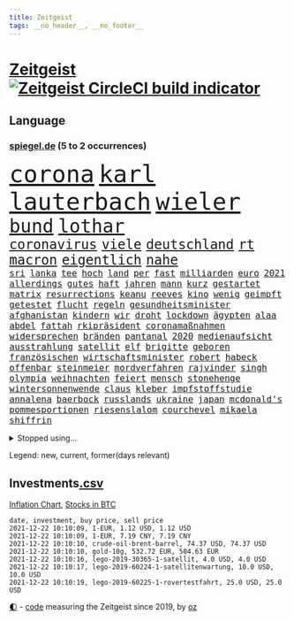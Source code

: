 ```yaml
---
title: Zeitgeist
tags: __no_header__, __no_footer__
---
```


# [Zeitgeist](https://oliz.io/zeitgeist/) [![Zeitgeist CircleCI build indicator](https://circleci.com/gh/ooz/zeitgeist.svg?style=shield)](https://circleci.com/gh/ooz/zeitgeist)

## Language

<h3><a href="https://www.spiegel.de" target="_blank">spiegel.de</a> (5 to 2 occurrences)</h3>
<p style="font-family:monospace">
<span style="font-size:32pt"><a href="news_links.html#corona" class="current">corona</a></span>
<span style="font-size:32pt"><a href="news_links.html#karl" class="current">karl</a></span>
<span style="font-size:32pt"><a href="news_links.html#lauterbach" class="current">lauterbach</a></span>
<span style="font-size:32pt"><a href="news_links.html#wieler" class="current">wieler</a></span>
<br>
<span style="font-size:25pt"><a href="news_links.html#bund" class="current">bund</a></span>
<span style="font-size:25pt"><a href="news_links.html#lothar" class="current">lothar</a></span>
<br>
<span style="font-size:18pt"><a href="news_links.html#coronavirus" class="current">coronavirus</a></span>
<span style="font-size:18pt"><a href="news_links.html#viele" class="current">viele</a></span>
<span style="font-size:18pt"><a href="news_links.html#deutschland" class="current">deutschland</a></span>
<span style="font-size:18pt"><a href="news_links.html#rt" class="current">rt</a></span>
<span style="font-size:18pt"><a href="news_links.html#macron" class="current">macron</a></span>
<span style="font-size:18pt"><a href="news_links.html#eigentlich" class="current">eigentlich</a></span>
<span style="font-size:18pt"><a href="news_links.html#nahe" class="current">nahe</a></span>
<br>
<span style="font-size:12pt"><a href="news_links.html#sri" class="new">sri</a></span>
<span style="font-size:12pt"><a href="news_links.html#lanka" class="new">lanka</a></span>
<span style="font-size:12pt"><a href="news_links.html#tee" class="new">tee</a></span>
<span style="font-size:12pt"><a href="news_links.html#hoch" class="current">hoch</a></span>
<span style="font-size:12pt"><a href="news_links.html#land" class="current">land</a></span>
<span style="font-size:12pt"><a href="news_links.html#per" class="current">per</a></span>
<span style="font-size:12pt"><a href="news_links.html#fast" class="current">fast</a></span>
<span style="font-size:12pt"><a href="news_links.html#milliarden" class="current">milliarden</a></span>
<span style="font-size:12pt"><a href="news_links.html#euro" class="current">euro</a></span>
<span style="font-size:12pt"><a href="news_links.html#2021" class="current">2021</a></span>
<span style="font-size:12pt"><a href="news_links.html#allerdings" class="current">allerdings</a></span>
<span style="font-size:12pt"><a href="news_links.html#gutes" class="current">gutes</a></span>
<span style="font-size:12pt"><a href="news_links.html#haft" class="current">haft</a></span>
<span style="font-size:12pt"><a href="news_links.html#jahren" class="current">jahren</a></span>
<span style="font-size:12pt"><a href="news_links.html#mann" class="current">mann</a></span>
<span style="font-size:12pt"><a href="news_links.html#kurz" class="current">kurz</a></span>
<span style="font-size:12pt"><a href="news_links.html#gestartet" class="current">gestartet</a></span>
<span style="font-size:12pt"><a href="news_links.html#matrix" class="new">matrix</a></span>
<span style="font-size:12pt"><a href="news_links.html#resurrections" class="new">resurrections</a></span>
<span style="font-size:12pt"><a href="news_links.html#keanu" class="new">keanu</a></span>
<span style="font-size:12pt"><a href="news_links.html#reeves" class="new">reeves</a></span>
<span style="font-size:12pt"><a href="news_links.html#kino" class="current">kino</a></span>
<span style="font-size:12pt"><a href="news_links.html#wenig" class="current">wenig</a></span>
<span style="font-size:12pt"><a href="news_links.html#geimpft" class="current">geimpft</a></span>
<span style="font-size:12pt"><a href="news_links.html#getestet" class="current">getestet</a></span>
<span style="font-size:12pt"><a href="news_links.html#flucht" class="current">flucht</a></span>
<span style="font-size:12pt"><a href="news_links.html#regeln" class="current">regeln</a></span>
<span style="font-size:12pt"><a href="news_links.html#gesundheitsminister" class="current">gesundheitsminister</a></span>
<span style="font-size:12pt"><a href="news_links.html#afghanistan" class="current">afghanistan</a></span>
<span style="font-size:12pt"><a href="news_links.html#kindern" class="current">kindern</a></span>
<span style="font-size:12pt"><a href="news_links.html#wir" class="current">wir</a></span>
<span style="font-size:12pt"><a href="news_links.html#droht" class="current">droht</a></span>
<span style="font-size:12pt"><a href="news_links.html#lockdown" class="current">lockdown</a></span>
<span style="font-size:12pt"><a href="news_links.html#ägypten" class="current">ägypten</a></span>
<span style="font-size:12pt"><a href="news_links.html#alaa" class="new">alaa</a></span>
<span style="font-size:12pt"><a href="news_links.html#abdel" class="new">abdel</a></span>
<span style="font-size:12pt"><a href="news_links.html#fattah" class="new">fattah</a></span>
<span style="font-size:12pt"><a href="news_links.html#rkipräsident" class="new">rkipräsident</a></span>
<span style="font-size:12pt"><a href="news_links.html#coronamaßnahmen" class="current">coronamaßnahmen</a></span>
<span style="font-size:12pt"><a href="news_links.html#widersprechen" class="new">widersprechen</a></span>
<span style="font-size:12pt"><a href="news_links.html#bränden" class="new">bränden</a></span>
<span style="font-size:12pt"><a href="news_links.html#pantanal" class="current">pantanal</a></span>
<span style="font-size:12pt"><a href="news_links.html#2020" class="current">2020</a></span>
<span style="font-size:12pt"><a href="news_links.html#medienaufsicht" class="new">medienaufsicht</a></span>
<span style="font-size:12pt"><a href="news_links.html#ausstrahlung" class="new">ausstrahlung</a></span>
<span style="font-size:12pt"><a href="news_links.html#satellit" class="new">satellit</a></span>
<span style="font-size:12pt"><a href="news_links.html#elf" class="current">elf</a></span>
<span style="font-size:12pt"><a href="news_links.html#brigitte" class="new">brigitte</a></span>
<span style="font-size:12pt"><a href="news_links.html#geboren" class="current">geboren</a></span>
<span style="font-size:12pt"><a href="news_links.html#französischen" class="current">französischen</a></span>
<span style="font-size:12pt"><a href="news_links.html#wirtschaftsminister" class="current">wirtschaftsminister</a></span>
<span style="font-size:12pt"><a href="news_links.html#robert" class="current">robert</a></span>
<span style="font-size:12pt"><a href="news_links.html#habeck" class="current">habeck</a></span>
<span style="font-size:12pt"><a href="news_links.html#offenbar" class="current">offenbar</a></span>
<span style="font-size:12pt"><a href="news_links.html#steinmeier" class="current">steinmeier</a></span>
<span style="font-size:12pt"><a href="news_links.html#mordverfahren" class="new">mordverfahren</a></span>
<span style="font-size:12pt"><a href="news_links.html#rajvinder" class="new">rajvinder</a></span>
<span style="font-size:12pt"><a href="news_links.html#singh" class="new">singh</a></span>
<span style="font-size:12pt"><a href="news_links.html#olympia" class="current">olympia</a></span>
<span style="font-size:12pt"><a href="news_links.html#weihnachten" class="current">weihnachten</a></span>
<span style="font-size:12pt"><a href="news_links.html#feiert" class="current">feiert</a></span>
<span style="font-size:12pt"><a href="news_links.html#mensch" class="current">mensch</a></span>
<span style="font-size:12pt"><a href="news_links.html#stonehenge" class="current">stonehenge</a></span>
<span style="font-size:12pt"><a href="news_links.html#wintersonnenwende" class="new">wintersonnenwende</a></span>
<span style="font-size:12pt"><a href="news_links.html#claus" class="current">claus</a></span>
<span style="font-size:12pt"><a href="news_links.html#kleber" class="current">kleber</a></span>
<span style="font-size:12pt"><a href="news_links.html#impfstoffstudie" class="new">impfstoffstudie</a></span>
<span style="font-size:12pt"><a href="news_links.html#annalena" class="current">annalena</a></span>
<span style="font-size:12pt"><a href="news_links.html#baerbock" class="current">baerbock</a></span>
<span style="font-size:12pt"><a href="news_links.html#russlands" class="current">russlands</a></span>
<span style="font-size:12pt"><a href="news_links.html#ukraine" class="current">ukraine</a></span>
<span style="font-size:12pt"><a href="news_links.html#japan" class="current">japan</a></span>
<span style="font-size:12pt"><a href="news_links.html#mcdonald's" class="new">mcdonald's</a></span>
<span style="font-size:12pt"><a href="news_links.html#pommesportionen" class="new">pommesportionen</a></span>
<span style="font-size:12pt"><a href="news_links.html#riesenslalom" class="new">riesenslalom</a></span>
<span style="font-size:12pt"><a href="news_links.html#courchevel" class="new">courchevel</a></span>
<span style="font-size:12pt"><a href="news_links.html#mikaela" class="new">mikaela</a></span>
<span style="font-size:12pt"><a href="news_links.html#shiffrin" class="new">shiffrin</a></span>
</p>
<details>
<summary>Stopped using...</summary>
<p class="former" style="font-size:12pt">
wütet(427) erneute(426) führerschein(426) mag(426) maske(426) amerikanische(425) beschreibt(425) gemeinden(425) jünger(425) verzweifelt(425) aufgefallen(424) erwägt(424) lebensmittel(424) befindet(423) demonstranten(423) diskriminiert(423) france(423) gründer(423) neueste(423) notfalls(423) paare(423) attentat(422) auskommen(422) emma(422) entdeckung(422) innenministerium(422) philippinen(422) sprengstoff(422) standort(422) terrormiliz(422) you(422) zweitligist(422) atlantik(421) attackieren(421) brutale(421) csuchef(421) ermöglicht(421) erstaunlich(421) filialen(421) früherer(421) islamistischen(421) queen(421) spektakulär(421) umstrittener(421) verlust(421) a2(420) amerika(420) ankommt(420) anscheinend(420) berg(420) dauerhaft(420) demonstrieren(420) gefüllt(420) gekostet(420) konkurrenten(420) schlechter(420) verbot(420) weshalb(420) ärgert(420) gast(419) gelegt(419) künstlerin(419) norden(419) oberbürgermeister(419) richtige(419) spdgesundheitsexperte(419) untersuchungen(419) videobotschaft(419) zverev(419) ärzten(419) 2024(418) abgesetzt(418) ausländische(418) bahnhof(418) entdeckte(418) gewaltsam(418) mütter(418) niederländische(418) rock(418) rote(418) steigender(418) usgericht(418) übersicht(418) 75(417) eingesetzt(417) online(417) organisationen(417) regensburg(417) schweigt(417) sinnvoll(417) blockade(416) hölle(416) kämpfe(416) weltweiten(416) wünschen(416) ausnahmen(415) coronabeschränkungen(415) einzudämmen(415) enger(415) kryptowährung(415) lukaschenkos(415) schlagzeilen(415) schwanger(415) shutdown(415) stammt(415) verlängerung(415) forderte(414) fußballprofi(414) islamischen(414) taugt(414) usamerikaner(414) vermuten(414) absage(413) crew(413) dokumente(413) gebrochen(413) gestoßen(413) jahrzehntelang(413) manipuliert(413) salzburg(413) smith(413) überreste(413) 10000(412) 2011(412) kämpfer(412) offenen(412) rechtliche(412) schulze(412) stadion(412) überlegen(412) anbieten(411) anlagen(411) bereiten(411) beschuss(411) forderung(411) hinnehmen(411) ii(411) männliche(411) philipp(411) qualifikation(411) triumph(411) debakel(410) fragt(410) islamisten(410) sichergestellt(410) trieb(410) täglich(410) verzicht(410) 23(409) boden(409) patrick(409) rechtlich(409) schwachen(409) teilgenommen(409) terroristischen(409) venezuela(409) abzug(408) beiträge(408) can(408) elektrische(408) geräte(408) hob(408) island(408) krawallen(408) lkwfahrer(408) sendet(408) attila(407) gesamten(407) grün(407) hildmann(407) manipulierte(407) beschuldigten(406) dennis(406) einnahmen(406) eurecht(406) nerven(406) unterschied(405) vaters(405) womit(405) freundschaft(404) spektakuläre(404) unruhe(404) berühmte(403) clemens(403) green(403) methoden(403) nachbarn(403) vermeintlichen(403) eigener(401) juristen(401) königin(401) meines(401) stieß(401) änderungen(401) dfbelf(400) eigenem(400) erfinder(400) mecklenburgvorpommern(400) nationalen(400) tennisprofi(400) astronauten(399) familienberater(399) glaubwürdigkeit(399) lücke(399) mobile(399) sydney(399) verhandeln(399) angehörigen(398) vermissen(398) älter(398) nennen(397) ute(397) not(396) s(396) balance(395) feuert(395) gouverneur(395) jacob(395) justin(395) landet(395) text(395) bedingt(394) folter(394) praktisch(394) spaltet(394) niederländischen(393) registrieren(393) fließen(392) holte(392) justizminister(392) stahl(392) bier(391) klimaziele(391) zuspruch(390) verträge(389) vorgeführt(389) reus(388) sprung(388) automatisch(387) niedrig(387) rutschte(387) benötigen(386) gesetzliche(386) kanaren(386) jurist(385) 47(384) afghanische(384) app(384) rot(384) skizziert(384) unmittelbar(383) georg(382) staatlichen(382) vorherrschaft(382) gerieten(381) mutation(381) dringt(380) 6000(379) senioren(379) verlegen(379) beendete(378) palmer(378) bezirk(376) vergehen(376) sophie(375) ausgaben(373) stellenabbau(373) coronajahr(372) konzert(368) superwahljahr(367) dämpft(364) bist(362) clooney(361) erleichtern(360) verursachte(360) janet(358) yellen(358) reihen(357) gala(356) psychischen(356) titelkampf(356) stabil(355) zusätzliche(355) rückte(354) fotografieren(353) lidl(350) liter(346) coronawochenüberblick(343) bundestagsabgeordnete(342) curevac(340) 15jährige(339) freigelassen(335) erneuerbare(334) abgrund(332) mallorca(320) hergestellt(319) langjährige(318) zustimmen(316) rasche(315) glasgow(313) polizeibeamte(313) amazons(309) wucht(309) haut(306) klappen(305) viral(303) gegeneinander(302) lenkt(302) bekannter(301) el(301) rüdiger(300) extremwetter(297) ungemütlich(296) grab(293) heutige(293) sparkassen(292) hubert(290) fragwürdige(289) vereint(287) verlusten(287) impfschutz(286) magische(282) fahrbahn(280) unzureichend(280) zusammenbruch(280) 4000(278) palästinensern(278) wolken(278) jersey(275) begleitete(269) bestsellerautor(267) fußballerinnen(265) linkenchefin(265) stadien(262) maskendeals(258) athen(257) erledigt(255) erteilte(254) zugspitze(253) spitzenkandidaten(252) geheiratet(251) erlaubnis(250) bosch(247) charité(247) fraktionen(246) 2001(245) kleinflugzeug(242) unterschiedliche(242) bedankte(240) 22jähriger(239) belgische(239) fonds(239) landesverband(235) fühle(234) gerungen(233) spürt(231) altersgruppe(228) wüste(228) charles(226) frauenbundesliga(225) statistik(224) linda(221) klimaaktivisten(220) niemandem(220) schädlichen(217) alibaba(216) umwelthilfe(216) afghanischen(215) entschädigungen(211) bundeswehrhelfer(210) holz(210) anfangs(207) moldau(207) cotrainer(206) erlässt(206) jahrelanger(206) großkonzerne(204) vorstände(204) berechnungen(203) regierungskoalition(202) vorreiter(202) 32jähriger(201) zurückzukehren(201) lobbyisten(199) set(199) historikerin(197) kreise(196) fünften(190) lernrückstände(189) pop(189) tennisstar(189) fed(188) neunjähriger(187) kaufte(186) misstrauen(185) erpresst(184) steuerflucht(184) angeschlagene(182) westjordanland(182) monaco(181) zurückschicken(181) finger(180) gezählt(180) müll(178) aachen(177) sudan(177) anhaltende(176) klaut(176) millionenstadt(176) vereinbaren(176) vertrauter(176) unterstützern(175) nashville(174) banden(173) todesdrohungen(172) bitteren(171) aktionäre(169) südchinesisches(169) ölpreis(168) europameister(167) forscherinnen(167) indigene(167) schultern(167) traditionelle(166) weigerte(166) wenigsten(166) finde(165) schäumt(165) massengrab(164) verdi(164) entsorgt(163) fluggesellschaften(162) parteispitze(162) ausschnitte(161) amthor(160) djoković(160) rechtswidrig(160) spezialeinheit(160) staatschefs(159) 1962(158) azubis(158) gerüchten(158) beteuert(157) ewigkeit(157) steueroasen(157) farmer(156) straftat(156) chemnitz(154) mögen(154) serbe(154) spitzenkandidat(154) spitzenpolitiker(154) uganda(154) zuschauerinnen(153) 39jährige(151) boote(151) lkwanhänger(151) schrumpft(151) danny(150) gegenspieler(150) kurzzeitig(150) totschlag(149) cloppenburg(148) bürgerkriegsland(146) vollkommen(146) erhebung(145) besorgniserregend(144) drogenbanden(144) drohnen(144) selbstmordanschlag(144) umweltverbände(144) beschuldigen(143) dschihad(143) übersee(143) anmelden(142) glückliche(142) spielerin(142) sklaverei(141) versteck(140) aufbau(139) fläche(139) terrorgruppe(139) anonymer(138) frustriert(138) tusk(138) verunsichert(137) attackierte(136) elfjähriger(136) evakuierungen(136) venedig(136) überflutete(136) bedankt(134) deklassiert(134) vorläufige(134) boston(133) voelchert(133) bakterien(132) zähne(132) mob(131) krachte(130) kyrgios(130) sichtbar(130) korruptionsermittlungen(129) litt(129) ostseepipeline(129) vries(129) aufenthalt(128) spende(128) weltranglistenerste(128) führten(127) luke(127) zehnte(127) vorgeschlagen(126) vorliegen(126) ahrtal(125) andorra(125) milliardengeschäft(125) y(124) kenne(123) menschenrechtsaktivisten(122) ngos(122) schießerei(122) deutschsprachigen(121) labore(121) räder(121) anschluss(120) erfolgreichste(120) ted(120) krisenmanagement(119) erzeugen(118) gelohnt(118) klassischen(117) staatsmedien(117) rückendeckung(116) nachträglich(115) philippinische(115) äußerung(115) crews(114) strafanzeigen(114) bereitschaft(113) schwächt(113) zerschlagung(113) amal(112) deckte(112) gemeint(112) transportieren(112) cduchefs(111) zeichnen(111) tarifstreit(110) umkämpften(110) dirk(109) erbeutete(109) hallo(109) jahrzehnt(109) unterdrückung(109) genervt(108) beobachter(107) lauf(107) bürgerlichen(106) folgenschweren(106) gegensteuern(106) klimagipfel(106) stralsund(106) 90/die(105) fatale(104) rast(103) widerstands(103) feinstaub(102) stehende(102) demokrat(101) damaskus(100) plante(100) stur(100) energiepreise(99) krankenschwester(99) jahn(98) akkus(97) doha(97) favoritin(97) mythen(97) kohleausstieg(96) roland(96) saudiarabischen(96) begegnung(95) gebrannt(95) verstecken(95) kanadische(94) samsung(94) tarantino(94) vollen(94) teuerste(93) abholzung(92) auffrischungsimpfung(92) bedanken(92) entfliehen(92) erkannt(92) schürt(92) tränengas(92) kabuler(91) mercedespilot(91) tennessee(91) unterschiedlicher(91) verletzten(91) zerbrach(91) prämie(90) arbeitsmigranten(89) arbeitstag(89) ausfälle(89) erbeuteten(89) gräben(89) lake(89) marianne(89) mustang(89) gegentreffer(88) harris(88) impfdurchbruch(88) kamala(88) models(88) musikerinnen(88) sozial(88) telekommunikationsgesetz(88) vielmehr(88) zuschuss(88) alonso(87) bauten(87) besiegelte(87) exfreundin(87) fernando(87) kabarettist(87) kennenlernte(87) lutz(87) olympique(87) rettungsflieger(87) captain(86) erzählung(86) südchinesischen(86) umsteigen(86) demokratin(85) filip(85) kostić(85) kurios(85) offizier(85) opportunisten(85) staatsanwalt(85) taxi(85) 50+1regel(84) besessen(84) francisco(84) homöopathie(84) posierte(84) tante(84) teroddes(84) vergnügen(84) agiert(83) gesundheitsämter(83) sabitzer(83) vakuum(83) vorgeladen(83) allergie(82) autobiografie(82) bemerkenswert(82) operieren(82) üppiges(82) getrunken(81) ausschreibung(80) erhielten(80) infektionsschutzgesetzes(80) rhythmus(80) semester(80) ehesten(79) gefährte(79) jorginho(79) leitplanke(79) milch(79) versicherungswirtschaft(79) aufgehängt(78) fock(78) gorch(78) kalten(78) lka(78) lyon(78) usraumfahrtbehörde(78) a3(77) beigetragen(77) coronainfektionszahlen(77) faktencheck(77) getöteten(77) müde(77) sämtliche(77) gesetzentwurf(76) habt(76) marley(76) messe(76) startplatz(76) verfasst(76) vermittelte(76) 12000(75) dover(75) flickenteppich(75) gesessen(75) markiert(75) salvador(75) schmerzt(75) zellen(75) farce(74) fernzüge(74) lebensmittelfirmen(74) mako(74) paketbomben(74) unterziehen(74) üppig(74) abordnung(73) dokumentiert(73) ehepaars(73) erreichte(73) gesetzesänderung(73) knapper(73) mexikanische(73) provisionen(73) zuwachs(73) deckeln(72) irrtümer(72) klartext(72) parteiausschlussverfahren(72) geburtstagsfeier(71) unentschlossene(71) abbacomeback(70) draufgänger(70) fahrräder(70) gaul(70) gedachten(70) größerer(70) kostic(70) liechtenstein(70) straft(70) tabellenspitze(70) daniil(69) gangster(69) gemobbt(69) medwedew(69) verordnete(69) armbrust(68) barça(68) bottas(68) fawcett(68) foundation(68) geschäftsmann(68) jackpot(68) kammerdiener(68) landtagswahl(68) mordverdacht(68) norddeutsche(68) pfeil(68) prince's(68) trage(68) unionsanhänger(68) valtteri(68) geliebten(67) massenweise(67) parken(67) rothko(67) schäfer(67) ausschnitt(66) epic(66) feministin(66) games(66) hinunter(66) schiffer(66) tatenlos(66) ungebrochene(66) zündeten(66) zürich(66) isanhängerin(65) kleinere(65) schneidet(65) unoklimagipfel(65) abgeschaltet(64) gepäck(64) heizungen(64) komfortabler(64) schnaps(64) verteuerten(64) dreieck(63) freistoßtor(63) gestiegener(63) antwortet(62) brockmann(62) frauenfeindliche(62) jacqueline(62) kapazitäten(62) maori(62) mobilitätswende(62) nö(62) aufholjagd(61) belangt(61) demut(61) fußballbund(61) hitzlsperger(61) urheber(61) europatour(60) exkanzlers(60) feuers(60) fuest(60) gestochen(60) harald(60) ifopräsident(60) kiloweise(60) krankenhauseinweisungen(60) mails(60) rückschlägen(60) außergewöhnlichen(59) haftrichter(59) prominentesten(59) psychologie(59) tatverdacht(59) tvsender(59) zugehen(59) zusammenstößen(59) bereiche(58) einstweilige(58) ganzer(58) mix(58) personelle(58) querdenken(58) unogipfel(58) gaspreis(57) getötete(57) vornamen(57) waghalsige(57) weingenuss(57) 35000(56) celtics(56) grenzschützer(56) kapitolerstürmung(56) kleinsten(56) präsidentschaftskandidat(56) reindl(56) teures(56) verschuldete(56) allheilmittel(55) fahrgast(55) geschäftspartner(55) krankenkassen(55) natostaaten(55) pilze(55) riefen(55) natalie(54) 289(53) bewaffneter(53) frauenfußball(53) hey(53) oberösterreich(53) skeptischen(53) tournee(53) vorausgesetzt(53) zersetzen(53) virtuellen(52) volksfesten(52) definiert(51) ellisbextor(51) makellos(51) sicherheitslücken(51) supermodel(51) 135(50) eingehalten(50) erneutes(50) geschäfts(50) korruptionsverdacht(50) pence(50) taiwans(50) detonation(49) entzweit(49) kneipe(49) strauchelnden(49) atp(48) entwicklungskosten(48) erforschen(48) filmbranche(48) krankenkasse(48) männlich(48) schmieden(48) verfällt(48) wahlergebnis(48) bieber(47) naturschützer(47) armbänder(46) awoniyi(46) bernard(46) bewachen(46) damaliger(46) geltendes(46) grenzgebiet(46) lindern(46) misshandlungen(46) nirgends(46) sechsjähriger(46) segelschulschiff(46) taiwo(46) weitesten(46) buchungszahlen(45) bussen(45) erzeugerpreise(45) genese(45) gravierend(45) importieren(45) negativem(45) zulauf(45) eingedrungen(44) ransomware(44) sicherheitspolitik(44) zittern(44) bahnfahren(43) finanzszene(43) glen(43) mies(43) rotterdam(43) arbeitsrechtlerin(42) neuausrichtung(42) sauer(42) sparten(42) weiterentwicklung(42) bundeswirtschaftsminister(41) charlène(41) diktators(41) fürstin(41) gesellschaftlichen(41) islands(41) koalitionäre(41) verzückt(41) zukunftsvision(41) erneuern(40) irrfahrt(40) scherz(40) schwächen(40) shatner(40) cduspitze(39) faktisch(39) nochkanzlerin(39) parlamentarier(39) steine(39) trank(39) zutaten(39) cannabislegalisierung(38) gekaufte(38) strafvollzug(38) trainerteam(38) ubs(38) ölkrise(38) aktivitäten(37) anreisen(37) enthüllen(37) freundlichen(37) legalisiert(37) fidel(36) rüttelt(36) schädigen(36) unzulässig(36) votierten(36) watford(36) überrollt(36) feiertag(35) masked(35) singer(35) stangen(35) bukele(34) medizinische(34) nayib(34) stemmte(34) vaterland(34) widersprach(34) dieselbe(33) videokonferenz(33) bereichen(32) caracas(32) krönt(32) nackten(32) telefonierte(32) üppige(32) beigesetzt(31) euland(31) grabstätte(31) kirkdarsteller(31) naiven(31) nebel(31) russisches(31) weltklimakonferenz(31) achterbahn(30) feministinnen(30) geldsegen(30) haufen(30) kolumbus(30) montagmorgen(30) eukommissar(29) euvergleich(29) menschenschmuggel(29) ostdeutschland(29) radikalislamische(29) ablenken(28) antikörpertest(28) bannon(28) championsleaguesaison(28) irakische(28) schmid(28) zertifizierung(28) alec(27) baldwin(27) bundestagspräsidentin(27) einflussreichen(27) hamdok(27) kamerafrau(27) tödlichem(27) abfeuerte(26) beschaffen(26) beutezug(26) dieselkraftstoff(26) halyna(26) hutchins(26) rust(26) absprache(25) ampelpartner(25) motors(25) sono(25) gesundheitszustand(24) getrickst(24) coronanotlage(23) erfurt(23) genetische(23) substanzen(23) trophäe(23) zuckerberg(23) innere(22) klopfen(22) professor(22) reporterin(22) vorbereitungen(22) auflösung(21) fasziniert(21) finals(21) geringen(21) irgendwas(21) lebendig(21) nervös(21) verbirgt(21) zeichner(21) aufgehalten(20) beibehalten(20) erpresser(20) filmt(20) netflixserie(20) überschüttet(20) krankenhausaufenthalt(19) championsleaguepartie(18) cop(18) drogenkonsum(18) durchschnittliche(18) klimagipfels(18) maya(18) nachhaltigkeit(18) versendet(18) wach(18) yvonne(18) abschlusserklärung(17) begibt(17) betten(17) fünfzigerjahren(17) angespannten(16) aufgebraucht(16) bundesarbeitsministerium(16) entworfen(16) ernte(16) gletschern(16) kriminalität(16) organisierte(16) paraguay(16) usrepublikaner(16) verkündeten(16) afdstimmen(15) angstgegner(15) betitelt(15) cop26(15) massenprotesten(15) rudolf(15) sorgerechtsstreit(15) xavi(15) überraschenden(15) jagte(14) kartoffeln(14) mexikanischen(14) rammt(14) rauswerfen(14) scheidenden(14) schwarzmarkt(14) verhandlungsrunde(14) billionenschweres(13) cricket(13) für(13) gemälde(13) nflprofi(13) nordhessen(13) regenwaldes(13) sammlung(13) statistiker(13) uhren(13) verlagert(13) billionenpaket(12) chipmangels(12) falk(12) klinischen(12) korrekt(12) schlimmen(12) völker(12) wahnsinnig(12) regierungen(11)
</p>
</details>
<p>Legend: <span class="new">new</span>, <span class="current">current</span>, <span class="former">former(days relevant)</span></p>

## Investments[.csv](investments.csv)

[Inflation Chart](https://inflationchart.com),
[Stocks in BTC](https://stonksinbtc.xyz/)

```
date, investment, buy price, sell price
2021-12-22 10:10:09, 1-EUR, 1.12 USD, 1.12 USD
2021-12-22 10:10:09, 1-EUR, 7.19 CNY, 7.19 CNY
2021-12-22 10:10:10, crude-oil-brent-barrel, 74.37 USD, 74.37 USD
2021-12-22 10:10:10, gold-10g, 532.72 EUR, 504.63 EUR
2021-12-22 10:10:16, lego-2019-30365-1-satellit, 4.0 USD, 4.0 USD
2021-12-22 10:10:17, lego-2019-60224-1-satellitenwartung, 10.0 USD, 10.0 USD
2021-12-22 10:10:19, lego-2019-60225-1-rovertestfahrt, 25.0 USD, 25.0 USD
```

<footer>
<a href="javascript:toggleTheme()" class="nav">🌓</a>
- <a href="https://github.com/ooz/zeitgeist">code</a> measuring the Zeitgeist since 2019, by <a href="https://oliz.io">oz</a>
</footer>

